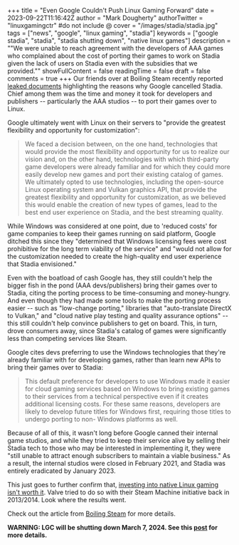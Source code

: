 +++
title = "Even Google Couldn't Push Linux Gaming Forward"
date = 2023-09-22T11:16:42Z
author = "Mark Dougherty"
authorTwitter = "linuxgamingctr" #do not include @
cover = "/images/stadia/stadia.jpg"
tags = ["news", "google", "linux gaming", "stadia"]
keywords = ["google stadia", "stadia", "stadia shutting down", "native linux games"]
description = "\"We were unable to reach agreement with the developers of AAA games who complained about the cost of porting their games to work on Stadia given the lack of users on Stadia even with the subsidies that we provided.\""
showFullContent = false
readingTime = false
draft = false
comments = true
+++
Our friends over at Boiling Steam recently reported [leaked documents](https://boilingsteam.com/google-stadia-leaked-documents-explain-its-failure/index.html) highlighting the reasons why Google cancelled Stadia. Chief among them was the time and money it took for developers and publishers -- particularly the AAA studios -- to port their games over to Linux.

Google ultimately went with Linux on their servers to "provide the greatest flexibility and opportunity for customization":
> We faced a decision between, on the one hand, technologies that would provide the most flexibility and opportunity for us to realize our vision and, on the other hand, technologies with which third-party game developers were already familiar and for which they could more easily develop new games and port their existing catalog of games. We ultimately opted to use technologies, including the open-source Linux operating system and Vulkan graphics API, that provide the greatest flexibility and opportunity for customization, as we believed this would enable the creation of new types of games, lead to the best end user experience on Stadia, and the best streaming quality.

While Windows was considered at one point, due to 'reduced costs' for game companies to keep their games running on said platform, Google ditched this since they "determined that Windows licensing fees were cost prohibitive for the long term viability of the service" and "would not allow for the customization needed to create the high-quality end user experience that Stadia envisioned."

Even with the boatload of cash Google has, they still couldn't help the bigger fish in the pond (AAA devs/publishers) bring their games over to Stadia, citing the porting process to be time-consuming and money-hungry. And even though they had made some tools to make the porting process easier -- such as "low-change porting," libraries that "auto-translate DirectX to Vulkan," and "cloud native play testing and quality assurance options" -- this still couldn't help convince publishers to get on board. This, in turn, drove consumers away, since Stadia's catalog of games were significantly less than competing services like Steam.

Google cites devs preferring to use the Windows technologies that they're already familiar with for developing games, rather than learn new APIs to bring their games over to Stadia:
> This default preference for developers to use Windows made it easier for cloud gaming services based on Windows to bring existing games to their services from a technical perspective even if it creates additional licensing costs. For these same reasons, developers are likely to develop future titles for Windows first, requiring those titles to undergo porting to non- Windows platforms as well.

Because of all of this, it wasn't long before Google canned their internal game studios, and while they tried to keep their service alive by selling their Stadia tech to those who may be interested in implementing it, they were "still unable to attract enough subscribers to maintain a viable business." As a result, the internal studios were closed in February 2021, and Stadia was entirely eradicated by January 2023.

This just goes to further confirm that, [investing into native Linux gaming isn't worth it](https://linuxgamingcentral.com/posts/dropped-native-support-does-not-mean-end-of-world/). Valve tried to do so with their Steam Machine initiative back in 2013/2014. Look where the results went.

Check out the article from [Boiling Steam](https://boilingsteam.com/google-stadia-leaked-documents-explain-its-failure/index.html) for more details.

**WARNING: LGC will be shutting down March 7, 2024. See this [post](https://linuxgamingcentral.com/posts/the-end-of-lgc/) for more details.**
